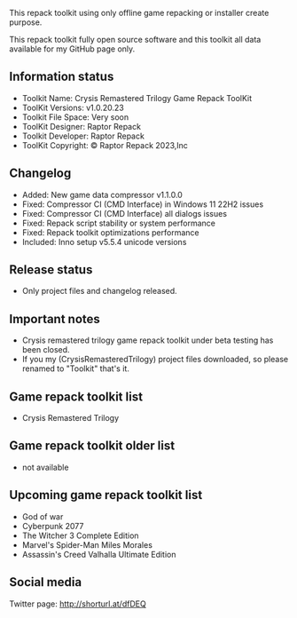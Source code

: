 This repack toolkit using only offline game repacking or installer create purpose.

This repack toolkit fully open source software and this toolkit all data available for my GitHub page only.

Information status
-----------------------------------------------
- Toolkit Name: Crysis Remastered Trilogy Game Repack ToolKit
- ToolKit Versions: v1.0.20.23
- Toolkit File Space: Very soon
- ToolKit Designer: Raptor Repack
- Toolkit Developer: Raptor Repack
- ToolKit Copyright: © Raptor Repack 2023,Inc

Changelog
-----------------------------------------------
- Added: New game data compressor v1.1.0.0
- Fixed: Compressor CI (CMD Interface) in Windows 11 22H2 issues
- Fixed: Compressor CI (CMD Interface) all dialogs issues
- Fixed: Repack script stability or system performance
- Fixed: Repack toolkit optimizations performance
- Included: Inno setup v5.5.4 unicode versions

Release status
-----------------------------------------------
- Only project files and changelog released.

Important notes
-----------------------------------------------
- Crysis remastered trilogy game repack toolkit under beta testing has been closed.
- If you my (CrysisRemasteredTrilogy) project files downloaded, so please renamed to "Toolkit" that's it.

Game repack toolkit list
-----------------------------------------------
- Crysis Remastered Trilogy

Game repack toolkit older list
-----------------------------------------------
- not available

Upcoming game repack toolkit list
-----------------------------------------------
- God of war
- Cyberpunk 2077
- The Witcher 3 Complete Edition
- Marvel's Spider-Man Miles Morales
- Assassin's Creed Valhalla Ultimate Edition

Social media
-----------------------------------------------
Twitter page: http://shorturl.at/dfDEQ
